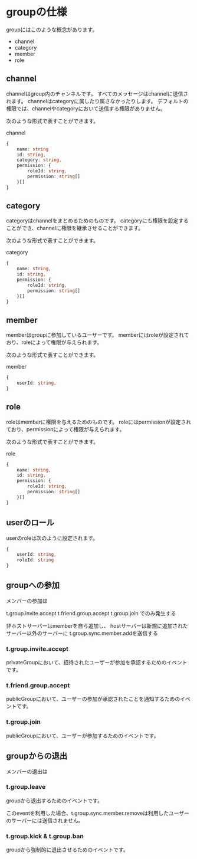 # groupの仕様

groupにはこのような概念があります。

- channel
- category
- member
- role

## channel

channelはgroup内のチャンネルです。
すべてのメッセージはchannelに送信されます。
channelはcategoryに属したり属さなかったりします。
デフォルトの権限では、channelやcategoryにおいて送信する権限がありません。

次のような形式で表すことができます。

channel
```ts
{
    name: string
    id: string,
    category: string,
    permission: {
        roleId: string,
        permission: string[]
    }[]
}
```

## category

categoryはchannelをまとめるためのものです。
categoryにも権限を設定することができ、channelに権限を継承させることができます。

次のような形式で表すことができます。

category
```ts
{
    name: string,
    id: string,
    permission: {
        roleId: string,
        permission: string[]
    }[]
}
```

## member

memberはgroupに参加しているユーザーです。
memberにはroleが設定されており、roleによって権限が与えられます。

次のような形式で表すことができます。

member
```ts
{
    userId: string,
}
```

## role

roleはmemberに権限を与えるためのものです。
roleにはpermissionが設定されており、permissionによって権限が与えられます。

次のような形式で表すことができます。

role
```ts
{
    name: string,
    id: string,
    permission: {
        roleId: string,
        permission: string[]
    }[]
}
```

## userのロール

userのroleは次のように設定されます。

```ts
{
    userId: string,
    roleId: string
}
```

## groupへの参加

メンバーの参加は

t.group.invite.accept
t.friend.group.accept
t.group.join
でのみ発生する

非ホストサーバーはmemberを自ら追加し、
hostサーバーは新規に追加されたサーバー以外のサーバーに
t.group.sync.member.addを送信する

### t.group.invite.accept

privateGroupにおいて、招待されたユーザーが参加を承認するためのイベントです。

### t.friend.group.accept

publicGroupにおいて、ユーザーの参加が承認されたことを通知するためのイベントです。

### t.group.join

publicGroupにおいて、ユーザーが参加するためのイベントです。

## groupからの退出

メンバーの退出は

### t.group.leave

groupから退出するためのイベントです。

このeventを利用した場合、t.group.sync.member.removeは利用したユーザーのサーバーには送信されません。

### t.group.kick & t.group.ban

groupから強制的に退出させるためのイベントです。

